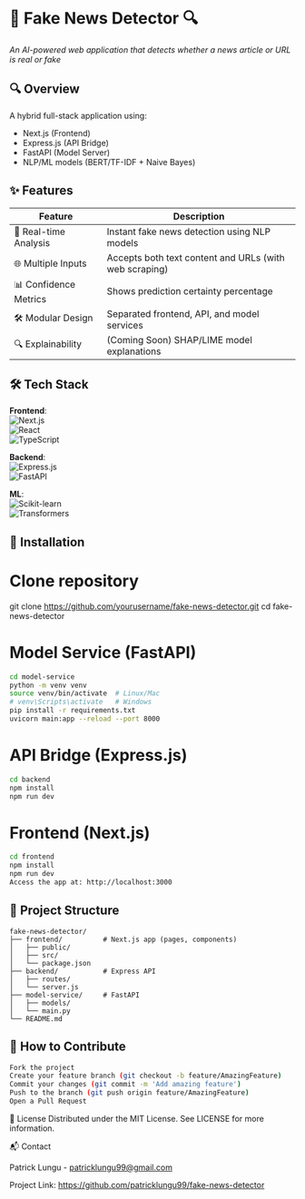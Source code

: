 # 📰 Fake News Detector 🔍  
*An AI-powered web application that detects whether a news article or URL is real or fake*

## 🔍 Overview
A hybrid full-stack application using:
- Next.js (Frontend)
- Express.js (API Bridge)  
- FastAPI (Model Server)
- NLP/ML models (BERT/TF-IDF + Naive Bayes)

## ✨ Features
| Feature | Description |
|---------|-------------|
| 🧠 Real-time Analysis | Instant fake news detection using NLP models |
| 🌐 Multiple Inputs | Accepts both text content and URLs (with web scraping) |
| 📊 Confidence Metrics | Shows prediction certainty percentage |
| 🛠️ Modular Design | Separated frontend, API, and model services |
| 🔍 Explainability | (Coming Soon) SHAP/LIME model explanations |

## 🛠️ Tech Stack
**Frontend**:  
![Next.js](https://img.shields.io/badge/Next.js-000000?style=flat&logo=nextdotjs)  
![React](https://img.shields.io/badge/React-61DAFB?style=flat&logo=react)  
![TypeScript](https://img.shields.io/badge/TypeScript-3178C6?style=flat&logo=typescript)  

**Backend**:  
![Express.js](https://img.shields.io/badge/Express.js-000000?style=flat&logo=express)  
![FastAPI](https://img.shields.io/badge/FastAPI-009688?style=flat&logo=fastapi)  

**ML**:  
![Scikit-learn](https://img.shields.io/badge/scikit--learn-F7931E?style=flat&logo=scikitlearn)  
![Transformers](https://img.shields.io/badge/HuggingFace-FFD21E?style=flat&logo=huggingface)  

## 🚀 Installation
# Clone repository
git clone https://github.com/yourusername/fake-news-detector.git
cd fake-news-detector

# Model Service (FastAPI)
```bash
cd model-service
python -m venv venv
source venv/bin/activate  # Linux/Mac
# venv\Scripts\activate   # Windows
pip install -r requirements.txt
uvicorn main:app --reload --port 8000
```

# API Bridge (Express.js)
```bash
cd backend
npm install
npm run dev
```

# Frontend (Next.js)
```bash
cd frontend
npm install
npm run dev
Access the app at: http://localhost:3000
```

## 📂 Project Structure
```text
fake-news-detector/
├── frontend/          # Next.js app (pages, components)
│   ├── public/
│   ├── src/
│   └── package.json
├── backend/           # Express API
│   ├── routes/
│   └── server.js
├── model-service/     # FastAPI
│   ├── models/
│   └── main.py
└── README.md
```
## 🤝 How to Contribute
```bash
Fork the project
Create your feature branch (git checkout -b feature/AmazingFeature)
Commit your changes (git commit -m 'Add amazing feature')
Push to the branch (git push origin feature/AmazingFeature)
Open a Pull Request
```

📜 License
Distributed under the MIT License. See LICENSE for more information.

📬 Contact

Patrick Lungu - patricklungu99@gmail.com

Project Link: https://github.com/patricklungu99/fake-news-detector
